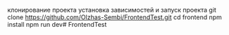 клонирование проекта установка зависимостей и запуск проекта 
git clone https://github.com/Olzhas-Sembi/FrontendTest.git
cd frontend
npm install
npm run dev#   F r o n t e n d T e s t  
 